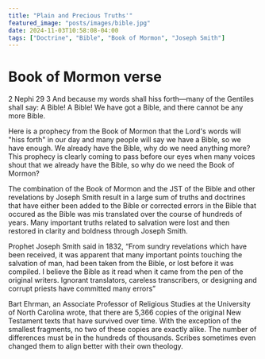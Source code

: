 ```yaml
---
title: "Plain and Precious Truths'"
featured_image: "posts/images/bible.jpg"
date: 2024-11-03T10:58:08-04:00
tags: ["Doctrine", "Bible", "Book of Mormon", "Joseph Smith"]
---
```



# Book of Mormon verse
2 Nephi 29
3 And because my words shall hiss forth—many of the Gentiles shall say: A Bible! A Bible! We have got a Bible, and there cannot be any more Bible.

Here is a prophecy from the Book of Mormon that the Lord's words will "hiss forth" in our day and many people will say we have a Bible, so we have enough. We already have the Bible, why do we need anything more? This prophecy is clearly coming to pass before our eyes when many voices shout that we already have the Bible, so why do we need the Book of Mormon? 

The combination of the Book of Mormon and the JST of the Bible and other revelations by Joseph Smith result in a large sum of truths and doctrines that have either been added to the Bible or corrected errors in the Bible that occured as the Bible was mis translated over the course of hundreds of years. Many important truths related to salvation were lost and then restored in clarity and boldness through Joseph Smith. 

Prophet Joseph Smith said in 1832, “From sundry revelations which have been received, it was apparent that many important points touching the salvation of man, had been taken from the Bible, or lost before it was compiled. I believe the Bible as it read when it came from the pen of the original writers. Ignorant translators, careless transcribers, or designing and corrupt priests have committed many errors”

Bart Ehrman, an Associate Professor of Religious Studies at the University of North Carolina wrote, that there are 5,366 copies of the original New Testament texts that have survived over time. With the exception of the smallest fragments, no two of these copies are exactly alike. The number of differences must be in the hundreds of thousands. Scribes sometimes even changed them to align better with their own theology.